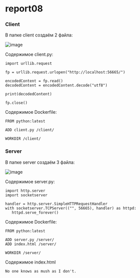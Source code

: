 # report08

### Client

В папке client создаём 2 файла:

![image](https://user-images.githubusercontent.com/125077130/233801505-10bcb35f-b67c-49f3-b344-18f988f3a0e6.png)

Содержимое client.py:

```
import urllib.request

fp = urllib.request.urlopen("http://localhost:56665/")

encodedContent = fp.read()
decodedContent = encodedContent.decode("utf8")

print(decodedContent)

fp.close()
```

Содержимое Dockerfile:

```
FROM python:latest

ADD client.py /client/

WORKDIR /client/
```

### Server

В папке server создаём 3 файла:

![image](https://user-images.githubusercontent.com/125077130/233801679-a7b99dc6-ae77-4aa1-8487-cbac0e88f750.png)

Содержимое server.py:

```
import http.server
import socketserver

handler = http.server.SimpleHTTPRequestHandler
with socketserver.TCPServer(("", 56665), handler) as httpd:
   httpd.serve_forever()
```

Содержимое Dockerfile:

```
FROM python:latest

ADD server.py /server/
ADD index.html /server/

WORKDIR /server/
```

Содержимое index.html

```
No one knows as mush as I don't.
```
